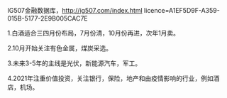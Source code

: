 IG507金融数据库，http://ig507.com/index.html licence=A1EF5D9F-A359-015B-5177-2E9B005CAC7E

1.白酒适合三四月份布局，7月份清，10月份再进，次年1月卖。

2.10月开始关注有色金属，煤炭采选。

3.未来3-5年的主线是光伏，新能源汽车，军工。

4.2021年注重价值投资，关注银行，保险，地产和由疫情影响的行业，例如酒店，机场。
